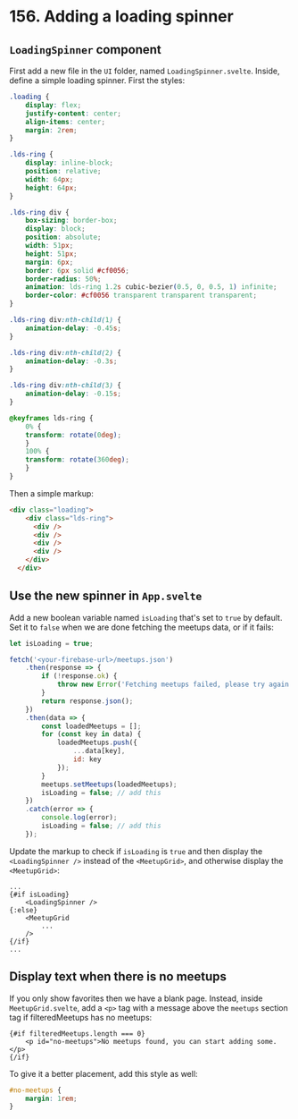 # 156. Adding a loading spinner

## `LoadingSpinner` component

First add a new file in the `UI` folder, named `LoadingSpinner.svelte`.
Inside, define a simple loading spinner. First the styles:

```css
.loading {
    display: flex;
    justify-content: center;
    align-items: center;
    margin: 2rem;
}

.lds-ring {
    display: inline-block;
    position: relative;
    width: 64px;
    height: 64px;
}

.lds-ring div {
    box-sizing: border-box;
    display: block;
    position: absolute;
    width: 51px;
    height: 51px;
    margin: 6px;
    border: 6px solid #cf0056;
    border-radius: 50%;
    animation: lds-ring 1.2s cubic-bezier(0.5, 0, 0.5, 1) infinite;
    border-color: #cf0056 transparent transparent transparent;
}

.lds-ring div:nth-child(1) {
    animation-delay: -0.45s;
}

.lds-ring div:nth-child(2) {
    animation-delay: -0.3s;
}

.lds-ring div:nth-child(3) {
    animation-delay: -0.15s;
}

@keyframes lds-ring {
    0% {
    transform: rotate(0deg);
    }
    100% {
    transform: rotate(360deg);
    }
}
```

Then a simple markup:

```html
<div class="loading">
    <div class="lds-ring">
      <div />
      <div />
      <div />
      <div />
    </div>
  </div>
```

## Use the new spinner in `App.svelte`

Add a new boolean variable named `isLoading` that's set to `true` by default. Set it to `false` when we are done fetching the meetups data, or if it fails:

```js
let isLoading = true;

fetch('<your-firebase-url>/meetups.json')
    .then(response => {
        if (!response.ok) {
            throw new Error('Fetching meetups failed, please try again later!');
        }
        return response.json();
    })
    .then(data => {
        const loadedMeetups = [];
        for (const key in data) {
            loadedMeetups.push({
                ...data[key],
                id: key
            });
        }
        meetups.setMeetups(loadedMeetups);
        isLoading = false; // add this
    })
    .catch(error => {
        console.log(error);
        isLoading = false; // add this
    });
```

Update the markup to check if `isLoading` is `true` and then display the `<LoadingSpinner />` instead of the `<MeetupGrid>`, and otherwise display the `<MeetupGrid>`:

```svelte
...
{#if isLoading}
    <LoadingSpinner />
{:else}
    <MeetupGrid
        ...
    />
{/if}
...
```

## Display text when there is no meetups

If you only show favorites then we have a blank page. Instead, inside `MeetupGrid.svelte`, add a `<p>` tag with a message above the `meetups` section tag if filteredMeetups has no meetups:

```svelte
{#if filteredMeetups.length === 0}
    <p id="no-meetups">No meetups found, you can start adding some.</p>
{/if}
```

To give it a better placement, add this style as well:

```css
#no-meetups {
    margin: 1rem;
}
```
